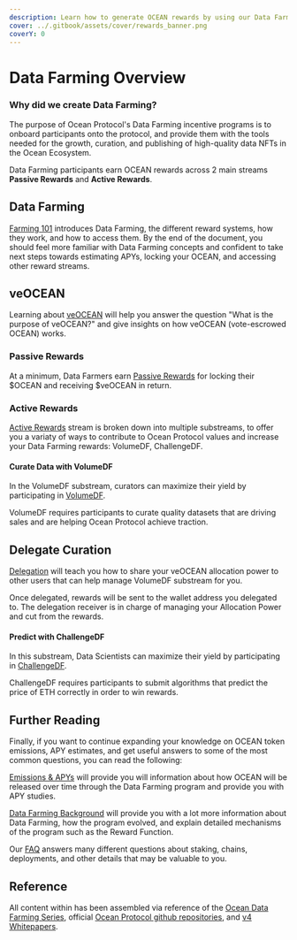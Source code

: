 ```yaml
---
description: Learn how to generate OCEAN rewards by using our Data Farming dApp
cover: ../.gitbook/assets/cover/rewards_banner.png
coverY: 0
---
```


# Data Farming Overview

### Why did we create Data Farming?

The purpose of Ocean Protocol's Data Farming incentive programs is to onboard participants onto the protocol, and provide them with the tools needed for the growth, curation, and publishing of high-quality data NFTs in the Ocean Ecosystem.  

Data Farming participants earn OCEAN rewards across 2 main streams **Passive Rewards** and **Active Rewards**.  

## Data Farming

[Farming 101](df-intro.md) introduces Data Farming, the different reward systems, how they work, and how to access them. By the end of the document, you should feel more familiar with Data Farming concepts and confident to take next steps towards estimating APYs, locking your OCEAN, and accessing other reward streams.

## veOCEAN

Learning about [veOCEAN](df-veocean.md) will help you answer the question "What is the purpose of veOCEAN?" and give insights on how veOCEAN (vote-escrowed OCEAN) works.

### Passive Rewards

At a minimum, Data Farmers earn [Passive Rewards](df-intro.md#what-are-passive-rewards) for locking their $OCEAN and receiving $veOCEAN in return.

### Active Rewards

[Active Rewards](df-intro.md#what-are-active-rewards) stream is broken down into multiple substreams, to offer you a variaty of ways to contribute to Ocean Protocol values and increase your Data Farming rewards: VolumeDF, ChallengeDF.  

#### Curate Data with VolumeDF

In the VolumeDF substream, curators can maximize their yield by participating in [VolumeDF](df-volumedf.md).

VolumeDF requires participants to curate quality datasets that are driving sales and are helping Ocean Protocol achieve traction.

## Delegate Curation

[Delegation](..user-guides/data-farming/how-to-farm-delegate.md) will teach you how to share your veOCEAN allocation power to other users that can help manage VolumeDF substream for you.

Once delegated, rewards will be sent to the wallet address you delegated to. The delegation receiver is in charge of managing your Allocation Power and cut from the rewards.

#### Predict with ChallengeDF

In this substream, Data Scientists can maximize their yield by participating in [ChallengeDF](df-challengedf.md).

ChallengeDF requires participants to submit algorithms that predict the price of ETH correctly in order to win rewards.

## Further Reading

Finally, if you want to continue expanding your knowledge on OCEAN token emissions, APY estimates, and get useful answers to some of the most common questions, you can read the following:

[Emissions & APYs](df-emissions-apys.md) will provide you will information about how OCEAN will be released over time through the Data Farming program and provide you with APY studies.

[Data Farming Background](df-emissions-apys.md#a-brief-history-of-data-farming) will provide you with a lot more information about Data Farming, how the program evolved, and explain detailed mechanisms of the program such as the Reward Function.

Our [FAQ](../discover/faq.md) answers many different questions about staking, chains, deployments, and other details that may be valuable to you.

## Reference

All content within has been assembled via reference of the [Ocean Data Farming Series](https://blog.oceanprotocol.com/ocean-data-farming-series-c7922f1d0e45), official [Ocean Protocol github repositories](https://github.com/oceanprotocol/), and [v4 Whitepapers](https://oceanprotocol.com/tech-whitepaper.pdf).
